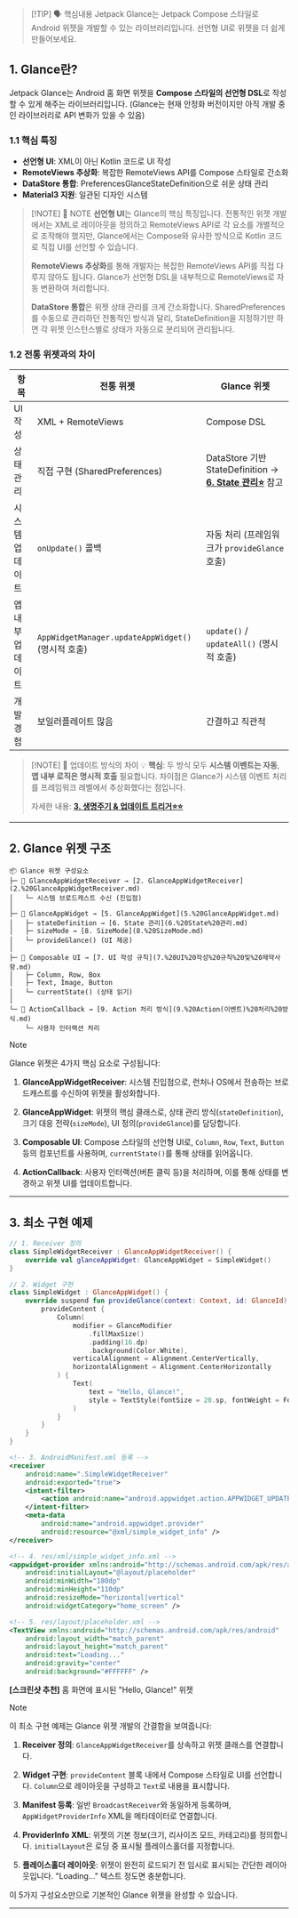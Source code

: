 > [!TIP] 🗣️ 핵심내용
Jetpack Glance는 Jetpack Compose 스타일로 Android 위젯을 개발할 수 있는 라이브러리입니다. 선언형 UI로 위젯을 더 쉽게 만들어보세요.
>

## 1. Glance란?
Jetpack Glance는 Android 홈 화면 위젯을 **Compose 스타일의 선언형 DSL**로 작성할 수 있게 해주는 라이브러리입니다.
 (Glance는 현재 안정화 버전이지만 아직 개발 중인 라이브러리로 API 변화가 있을 수 있음)

### 1.1 핵심 특징
- **선언형 UI**: XML이 아닌 Kotlin 코드로 UI 작성
- **RemoteViews 추상화**: 복잡한 RemoteViews API를 Compose 스타일로 간소화
- **DataStore 통합**: PreferencesGlanceStateDefinition으로 쉬운 상태 관리
- **Material3 지원**: 일관된 디자인 시스템

> [!NOTE] 💬 NOTE
> **선언형 UI**는 Glance의 핵심 특징입니다. 전통적인 위젯 개발에서는 XML로 레이아웃을 정의하고 RemoteViews API로 각 요소를 개별적으로 조작해야 했지만, Glance에서는 Compose와 유사한 방식으로 Kotlin 코드로 직접 UI를 선언할 수 있습니다.
>
> **RemoteViews 추상화**를 통해 개발자는 복잡한 RemoteViews API를 직접 다루지 않아도 됩니다. Glance가 선언형 DSL을 내부적으로 RemoteViews로 자동 변환하여 처리합니다.
>
> **DataStore 통합**은 위젯 상태 관리를 크게 간소화합니다. SharedPreferences를 수동으로 관리하던 전통적인 방식과 달리, StateDefinition을 지정하기만 하면 각 위젯 인스턴스별로 상태가 자동으로 분리되어 관리됩니다.
> 

### 1.2 전통 위젯과의 차이

| 항목        | 전통 위젯                                         | Glance 위젯                                                                 |
| --------- | --------------------------------------------- | ------------------------------------------------------------------------- |
| UI 작성     | XML + RemoteViews                             | Compose DSL                                                               |
| 상태 관리     | 직접 구현 (SharedPreferences)                     | DataStore 기반 StateDefinition → **[6. State 관리⭐](6.%20State%20관리⭐.md)** 참고 |
| 시스템 업데이트  | `onUpdate()` 콜백                               | 자동 처리 (프레임워크가 `provideGlance` 호출)                                         |
| 앱 내부 업데이트 | `AppWidgetManager.updateAppWidget()` (명시적 호출) | `update()` / `updateAll()` (명시적 호출)                                       |
| 개발 경험     | 보일러플레이트 많음                                    | 간결하고 직관적                                                                  |
>[!NOTE] 💬 업데이트 방식의 차이
> 💡 **핵심**: 두 방식 모두 **시스템 이벤트는 자동**, **앱 내부 로직은 명시적 호출** 필요합니다. 차이점은 Glance가 시스템 이벤트 처리를 프레임워크 레벨에서 추상화했다는 점입니다.
>
> 자세한 내용: **[3. 생명주기 & 업데이트 트리거⭐⭐](3.%20Glance%20생명주기%20&%20업데이트%20트리거⭐⭐.md)**

---

## 2. Glance 위젯 구조

```
📦 Glance 위젯 구성요소
├─ 📡 GlanceAppWidgetReceiver → [2. GlanceAppWidgetReceiver](2.%20GlanceAppWidgetReceiver.md)
│   └─ 시스템 브로드캐스트 수신 (진입점)
│
├─ 🧩 GlanceAppWidget → [5. GlanceAppWidget](5.%20GlanceAppWidget.md)
│   ├─ stateDefinition → [6. State 관리](6.%20State%20관리.md)
│   ├─ sizeMode → [8. SizeMode](8.%20SizeMode.md)
│   └─ provideGlance() (UI 제공)
│
├─ 🎨 Composable UI → [7. UI 작성 규칙](7.%20UI%20작성%20규칙%20및%20제약사항.md)
│   ├─ Column, Row, Box
│   ├─ Text, Image, Button
│   └─ currentState() (상태 읽기)
│
└─ 🔄 ActionCallback → [9. Action 처리 방식](9.%20Action(이벤트)%20처리%20방식.md)
    └─ 사용자 인터랙션 처리
```

> [!NOTE]
> Glance 위젯은 4가지 핵심 요소로 구성됩니다:
>
> 1. **GlanceAppWidgetReceiver**: 시스템 진입점으로, 런처나 OS에서 전송하는 브로드캐스트를 수신하여 위젯을 활성화합니다.
>
> 2. **GlanceAppWidget**: 위젯의 핵심 클래스로, 상태 관리 방식(`stateDefinition`), 크기 대응 전략(`sizeMode`), UI 정의(`provideGlance`)를 담당합니다.
>
> 3. **Composable UI**: Compose 스타일의 선언형 UI로, `Column`, `Row`, `Text`, `Button` 등의 컴포넌트를 사용하며, `currentState()`를 통해 상태를 읽어옵니다.
>
> 4. **ActionCallback**: 사용자 인터랙션(버튼 클릭 등)을 처리하며, 이를 통해 상태를 변경하고 위젯 UI를 업데이트합니다.

---

## 3. 최소 구현 예제

```kotlin
// 1. Receiver 정의
class SimpleWidgetReceiver : GlanceAppWidgetReceiver() {
    override val glanceAppWidget: GlanceAppWidget = SimpleWidget()
}

// 2. Widget 구현
class SimpleWidget : GlanceAppWidget() {
    override suspend fun provideGlance(context: Context, id: GlanceId) {
        provideContent {
            Column(
                modifier = GlanceModifier
                    .fillMaxSize()
                    .padding(16.dp)
                    .background(Color.White),
                verticalAlignment = Alignment.CenterVertically,
                horizontalAlignment = Alignment.CenterHorizontally
            ) {
                Text(
                    text = "Hello, Glance!",
                    style = TextStyle(fontSize = 20.sp, fontWeight = FontWeight.Bold)
                )
            }
        }
    }
}
```

```xml
<!-- 3. AndroidManifest.xml 등록 -->
<receiver
    android:name=".SimpleWidgetReceiver"
    android:exported="true">
    <intent-filter>
        <action android:name="android.appwidget.action.APPWIDGET_UPDATE" />
    </intent-filter>
    <meta-data
        android:name="android.appwidget.provider"
        android:resource="@xml/simple_widget_info" />
</receiver>
```

```xml
<!-- 4. res/xml/simple_widget_info.xml -->
<appwidget-provider xmlns:android="http://schemas.android.com/apk/res/android"
    android:initialLayout="@layout/placeholder"
    android:minWidth="180dp"
    android:minHeight="110dp"
    android:resizeMode="horizontal|vertical"
    android:widgetCategory="home_screen" />
```

```xml
<!-- 5. res/layout/placeholder.xml -->
<TextView xmlns:android="http://schemas.android.com/apk/res/android"
    android:layout_width="match_parent"
    android:layout_height="match_parent"
    android:text="Loading..."
    android:gravity="center"
    android:background="#FFFFFF" />
```

**[스크린샷 추천]** 홈 화면에 표시된 "Hello, Glance!" 위젯

> [!NOTE]
> 이 최소 구현 예제는 Glance 위젯 개발의 간결함을 보여줍니다:
>
> 1. **Receiver 정의**: `GlanceAppWidgetReceiver`를 상속하고 위젯 클래스를 연결합니다.
>
> 2. **Widget 구현**: `provideContent` 블록 내에서 Compose 스타일로 UI를 선언합니다. `Column`으로 레이아웃을 구성하고 `Text`로 내용을 표시합니다.
>
> 3. **Manifest 등록**: 일반 `BroadcastReceiver`와 동일하게 등록하며, `AppWidgetProviderInfo` XML을 메타데이터로 연결합니다.
>
> 4. **ProviderInfo XML**: 위젯의 기본 정보(크기, 리사이즈 모드, 카테고리)를 정의합니다. `initialLayout`은 로딩 중 표시될 플레이스홀더를 지정합니다.
>
> 5. **플레이스홀더 레이아웃**: 위젯이 완전히 로드되기 전 임시로 표시되는 간단한 레이아웃입니다. "Loading..." 텍스트 정도면 충분합니다.
>
> 이 5가지 구성요소만으로 기본적인 Glance 위젯을 완성할 수 있습니다.

---
